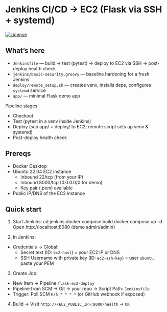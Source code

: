 # Jenkins CI/CD → EC2 (Flask via SSH + systemd)

[![License](https://img.shields.io/badge/License-MIT-informational)](LICENSE)

## What’s here
- `Jenkinsfile` — build → test (pytest) → deploy to EC2 via SSH → post-deploy health check
- `jenkins/basic-security.groovy` — baseline hardening for a fresh Jenkins
- `deploy/remote_setup.sh` — creates venv, installs deps, configures `systemd` service
- `app/` — minimal Flask demo app

Pipeline stages:
- Checkout
- Test (pytest in a venv inside Jenkins)
- Deploy (scp app/ + deploy/ to EC2; remote script sets up venv & systemd)
- Post-deploy health check

## Prereqs
- Docker Desktop
- Ubuntu 22.04 EC2 instance
  - Inbound 22/tcp (from your IP)
  - Inbound 8000/tcp (0.0.0.0/0 for demo)
  - Key pair (.pem) available
- Public IP/DNS of the EC2 instance

## Quick start
1) Start Jenkins:
cd jenkins
docker compose build
docker compose up -d
Open http://localhost:8080 (demo admin/admin)

2) In Jenkins:
- Credentials → Global:
  - Secret text (ID: `ec2-host`) = your EC2 IP or DNS
  - SSH Username with private key (ID: `ec2-ssh-key`) = user `ubuntu`, paste your PEM

3) Create Job:
- New Item → Pipeline `flask-ec2-deploy`
- Pipeline from SCM → Git → your repo → Script Path: `Jenkinsfile`
- Trigger: Poll SCM `H/5 * * * *` (or GitHub webhook if exposed)

4) Build → Visit `http://<EC2_PUBLIC_IP>:8000/health` → `OK`
